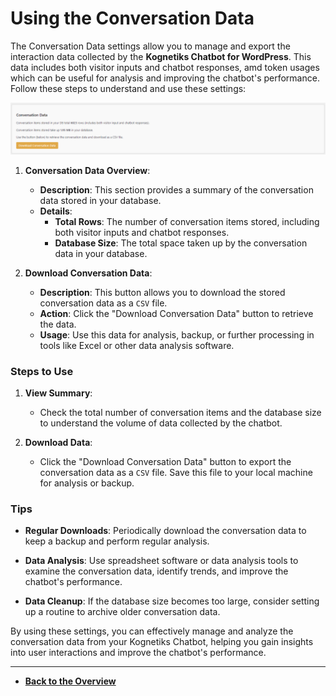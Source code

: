 # Using the Conversation Data

The Conversation Data settings allow you to manage and export the interaction data collected by the **Kognetiks Chatbot for WordPress**. This data includes both visitor inputs and chatbot responses, amd token usages which can be useful for analysis and improving the chatbot's performance. Follow these steps to understand and use these settings:

![Conversation Data](conversation-data.png)

1. **Conversation Data Overview**:
   - **Description**: This section provides a summary of the conversation data stored in your database.
   - **Details**:
     - **Total Rows**: The number of conversation items stored, including both visitor inputs and chatbot responses.
     - **Database Size**: The total space taken up by the conversation data in your database.

2. **Download Conversation Data**:
   - **Description**: This button allows you to download the stored conversation data as a `CSV` file.
   - **Action**: Click the "Download Conversation Data" button to retrieve the data.
   - **Usage**: Use this data for analysis, backup, or further processing in tools like Excel or other data analysis software.

### Steps to Use

1. **View Summary**:
   - Check the total number of conversation items and the database size to understand the volume of data collected by the chatbot.

2. **Download Data**:
   - Click the "Download Conversation Data" button to export the conversation data as a `CSV` file. Save this file to your local machine for analysis or backup.

### Tips

- **Regular Downloads**: Periodically download the conversation data to keep a backup and perform regular analysis.

- **Data Analysis**: Use spreadsheet software or data analysis tools to examine the conversation data, identify trends, and improve the chatbot's performance.

- **Data Cleanup**: If the database size becomes too large, consider setting up a routine to archive older conversation data.

By using these settings, you can effectively manage and analyze the conversation data from your Kognetiks Chatbot, helping you gain insights into user interactions and improve the chatbot's performance.

---

- **[Back to the Overview](/overview.md)**
